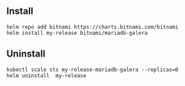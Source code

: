 ## Install
```
helm repo add bitnami https://charts.bitnami.com/bitnami
helm install my-release bitnami/mariadb-galera
```


## Uninstall
```
kubectl scale sts my-release-mariadb-galera --replicas=0
helm uninstall  my-release
```
